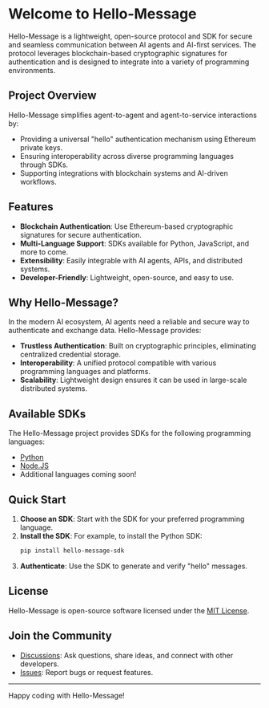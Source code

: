 # Welcome to Hello-Message

Hello-Message is a lightweight, open-source protocol and SDK for secure and seamless communication between AI agents and AI-first services. The protocol leverages blockchain-based cryptographic signatures for authentication and is designed to integrate into a variety of programming environments.

## Project Overview

Hello-Message simplifies agent-to-agent and agent-to-service interactions by:

- Providing a universal "hello" authentication mechanism using Ethereum private keys.
- Ensuring interoperability across diverse programming languages through SDKs.
- Supporting integrations with blockchain systems and AI-driven workflows.

## Features

- **Blockchain Authentication**: Use Ethereum-based cryptographic signatures for secure authentication.
- **Multi-Language Support**: SDKs available for Python, JavaScript, and more to come.
- **Extensibility**: Easily integrable with AI agents, APIs, and distributed systems.
- **Developer-Friendly**: Lightweight, open-source, and easy to use.

## Why Hello-Message?

In the modern AI ecosystem, AI agents need a reliable and secure way to authenticate and exchange data. Hello-Message provides:

- **Trustless Authentication**: Built on cryptographic principles, eliminating centralized credential storage.
- **Interoperability**: A unified protocol compatible with various programming languages and platforms.
- **Scalability**: Lightweight design ensures it can be used in large-scale distributed systems.

## Available SDKs

The Hello-Message project provides SDKs for the following programming languages:

- [Python](https://github.com/aimxlabs/hello-message-python)
- [Node.JS](https://github.com/aimxlabs/hello-message-node)
- Additional languages coming soon!

## Quick Start

1. **Choose an SDK**: Start with the SDK for your preferred programming language.
2. **Install the SDK**: For example, to install the Python SDK:
   ```bash
   pip install hello-message-sdk
   ```
3. **Authenticate**: Use the SDK to generate and verify "hello" messages.

## License

Hello-Message is open-source software licensed under the [MIT License](LICENSE).

## Join the Community

- [Discussions](https://github.com/aimxlabs/hello-message/discussions): Ask questions, share ideas, and connect with other developers.
- [Issues](https://github.com/aimxlabs/hello-message/issues): Report bugs or request features.

---

Happy coding with Hello-Message!
